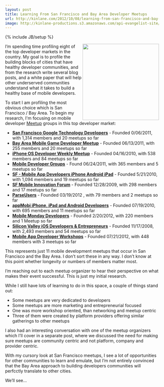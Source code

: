 ```yaml
---
layout: post
title: Learning From San Francisco and Bay Area Developer Meetups
url: http://kinlane.com/2012/10/08/learning-from-san-francisco-and-bay-area-developer-meetups/
image: http://kinlane-productions.s3.amazonaws.com/api-evangelist-site/blog/meetup_logo.gif
---
```

{% include JB/setup %}
<p>
     <a title="Meetup" href="http://www.meetup.com/"><img src="https://s3.amazonaws.com/kinlane-productions/meetup/meetup_logo.gif"  width="250" align="right" /></a>
</p>
<p>
     I’m spending time profiling eight of the top developer markets in the country. My goal is to profile the building blocks of cities that have healthy developer communities, and from the research write several blog posts, and a white paper that will help other underserved communities understand what it takes to build a healthy base of mobile developers.
</p>
<p>
     To start I am profiling the most obvious choice which is San Francisco / Bay Area. To begin my research, I'm focusing on mobile developer <a title="Meetup" href="http://www.meetup.com/">Meetup</a> groups in this top developer market:
</p>
<ul>
     <li>
          <strong><a href="http://www.gtugsf.com/">San Francisco Google Technology Developers</a></strong> - Founded 0/06/2011, with 1,314 members and 20 meetups so far
     </li>
     <li>
          <strong><a href="http://www.meetup.com/Bay-Area-Mobile-Game-Developer-Meetup/">Bay Area Mobile Game Developer Meetup</a></strong> - Founded 06/13/2011, with 255 members and 20 meetups so far
     </li>
     <li>
          <strong><a href="http://www.meetup.com/iphonedevsf">iPhone OS Developer Weekly Meetup</a></strong> - Founded 04/16/2010, with 538 members and 84 meetups so far
     </li>
     <li>
          <strong><a href="http://www.meetup.com/StackMob/">Mobile Developer Groups</a></strong> - Found 06/24/2011, with 365 members and 5 meetups so far
     </li>
     <li>
          <strong><a href="http://www.meetup.com/SF-Mobile-App-Developers/">SF - Mobile App Developers iPhone Android iPad</a></strong> - Founded 5/21/2010, with 1,094 members and 19 meetups so far
     </li>
     <li>
          <strong><a href="http://www.sfmobi.org/">SF Mobile Innovation Forum</a></strong> - Founded 12/28/2009, with 298 members and 17 meetups so far
     </li>
     <li>
          <strong><a href="http://www.meetup.com/parseusers/">ParseUsers</a></strong> - Founded 03/19/2012 , with 79 members and 2 meetups so far
     </li>
     <li>
          <strong><a href="http://www.meetup.com/appMobi-Silicon-Valley-Developers/">appMobi iPhone, iPad and Android Developers</a></strong> - Founded 07/19/2010, with 695 members and 11 meetups so far
     </li>
     <li>
          <strong><a href="http://www.meetup.com/momolabs/">Mobile Monday Developers</a></strong> - Founded 2/20/2012, with 220 members and 1 Meetup so far
     </li>
     <li>
          <strong><a href="http://www.svios.org/">Silicon Valley iOS Developers &amp; Entrepreneurs</a></strong> - Founded 11/17/2008, with 2,493 members and 54 meetups so far
     </li>
     <li>
          <strong><a href="http://www.meetup.com/appworkshops/">Mobile App Developer Workshops</a></strong> - Founded 07/21/2012, with 448 members with 3 meetups so far
     </li>
</ul>
<p>
     This represents just 11 mobile development meetups that occur in San Francisco and the Bay Area. I don’t sort these in any way. I don’t know at this point whether longevity or numbers of members matter most.
</p>
<p>
     I’m reaching out to each meetup organizer to hear their perspective on what makes their event successful. This is just my initial research.
</p>
<p>
     While I still have lots of learning to do in this space, a couple of things stand out:
</p>
<ul>
     <li>Some meetups are very dedicated to developers
     </li>
     <li>Some meetups are more marketing and entrepreneurial focused
     </li>
     <li>One was more workshop oriented, than networking and meetup centric
     </li>
     <li>Three of them were created by platform providers offering similar gatherings to other meetups
     </li>
</ul>
<p>
     I also had an interesting conversation with one of the meetup organizers which I’ll cover in a separate post, where we discussed the need for making sure meetups are community centric and not platform, company and provider centric.
</p>
<p>
     With my cursory look at San Francisco meetups, I see a lot of opportunities for other communities to learn and emulate, but I’m not entirely convinced that the Bay Area approach to building developers communities will perfcctly translate to other cities.
</p>
<p>
     We’ll see...
</p>